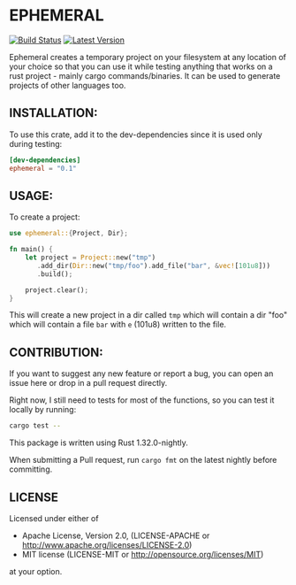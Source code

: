 # EPHEMERAL

[![Build Status](https://travis-ci.org/Dylan-DPC/ephemeral.svg?branch=master)](https://travis-ci.org/Dylan-DPC/ephemeral) 
[![Latest Version](https://img.shields.io/crates/v/ephemeral.svg)](https://crates.io/crates/cargo-ephemeral) 
 
 Ephemeral creates a temporary project on your filesystem at any location of your choice
 so that you can use it while testing anything that works on a rust project - mainly cargo
 commands/binaries. It can be used to generate projects of other languages too.

 ## INSTALLATION:

 To use this crate, add it to the dev-dependencies since it is used only during testing:

 ```toml
 [dev-dependencies]
 ephemeral = "0.1"
 ```

 ## USAGE:

 To create a project:

 ```rust
 use ephemeral::{Project, Dir};

 fn main() {
     let project = Project::new("tmp")
        .add_dir(Dir::new("tmp/foo").add_file("bar", &vec![101u8]))
        .build();

     project.clear();
 }
 ```

 This will create a new project in a dir called `tmp` which will contain a dir "foo" which will
 contain a file `bar` with `e` (101u8) written to the file.
 
## CONTRIBUTION:

If you want to suggest any new feature or report a bug, you can open an issue here or drop in a pull request directly.

Right now, I still need to tests for most of the functions, so you can test it locally by running:

```bash
cargo test --
```

This package is written using Rust 1.32.0-nightly.

When submitting a Pull request, run `cargo fmt` on the latest nightly before committing.

## LICENSE

Licensed under either of

- Apache License, Version 2.0, (LICENSE-APACHE or http://www.apache.org/licenses/LICENSE-2.0)
- MIT license (LICENSE-MIT or http://opensource.org/licenses/MIT)

at your option.
 